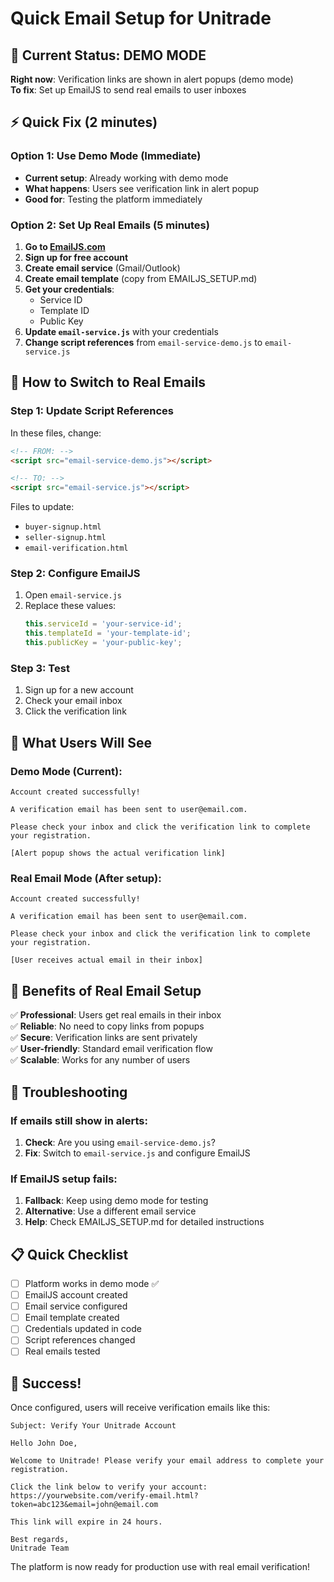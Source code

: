 # Quick Email Setup for Unitrade

## 🚀 Current Status: DEMO MODE

**Right now**: Verification links are shown in alert popups (demo mode)  
**To fix**: Set up EmailJS to send real emails to user inboxes

## ⚡ Quick Fix (2 minutes)

### Option 1: Use Demo Mode (Immediate)
- **Current setup**: Already working with demo mode
- **What happens**: Users see verification link in alert popup
- **Good for**: Testing the platform immediately

### Option 2: Set Up Real Emails (5 minutes)

1. **Go to [EmailJS.com](https://www.emailjs.com/)**
2. **Sign up for free account**
3. **Create email service** (Gmail/Outlook)
4. **Create email template** (copy from EMAILJS_SETUP.md)
5. **Get your credentials**:
   - Service ID
   - Template ID  
   - Public Key
6. **Update `email-service.js`** with your credentials
7. **Change script references** from `email-service-demo.js` to `email-service.js`

## 🔄 How to Switch to Real Emails

### Step 1: Update Script References
In these files, change:
```html
<!-- FROM: -->
<script src="email-service-demo.js"></script>

<!-- TO: -->
<script src="email-service.js"></script>
```

Files to update:
- `buyer-signup.html`
- `seller-signup.html` 
- `email-verification.html`

### Step 2: Configure EmailJS
1. Open `email-service.js`
2. Replace these values:
   ```javascript
   this.serviceId = 'your-service-id';
   this.templateId = 'your-template-id';
   this.publicKey = 'your-public-key';
   ```

### Step 3: Test
1. Sign up for a new account
2. Check your email inbox
3. Click the verification link

## 📧 What Users Will See

### Demo Mode (Current):
```
Account created successfully!

A verification email has been sent to user@email.com.

Please check your inbox and click the verification link to complete your registration.

[Alert popup shows the actual verification link]
```

### Real Email Mode (After setup):
```
Account created successfully!

A verification email has been sent to user@email.com.

Please check your inbox and click the verification link to complete your registration.

[User receives actual email in their inbox]
```

## 🎯 Benefits of Real Email Setup

✅ **Professional**: Users get real emails in their inbox  
✅ **Reliable**: No need to copy links from popups  
✅ **Secure**: Verification links are sent privately  
✅ **User-friendly**: Standard email verification flow  
✅ **Scalable**: Works for any number of users  

## 🚨 Troubleshooting

### If emails still show in alerts:
1. **Check**: Are you using `email-service-demo.js`?
2. **Fix**: Switch to `email-service.js` and configure EmailJS

### If EmailJS setup fails:
1. **Fallback**: Keep using demo mode for testing
2. **Alternative**: Use a different email service
3. **Help**: Check EMAILJS_SETUP.md for detailed instructions

## 📋 Quick Checklist

- [ ] Platform works in demo mode ✅
- [ ] EmailJS account created
- [ ] Email service configured  
- [ ] Email template created
- [ ] Credentials updated in code
- [ ] Script references changed
- [ ] Real emails tested

## 🎉 Success!

Once configured, users will receive verification emails like this:

```
Subject: Verify Your Unitrade Account

Hello John Doe,

Welcome to Unitrade! Please verify your email address to complete your registration.

Click the link below to verify your account:
https://yourwebsite.com/verify-email.html?token=abc123&email=john@email.com

This link will expire in 24 hours.

Best regards,
Unitrade Team
```

The platform is now ready for production use with real email verification!

